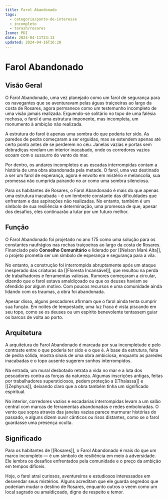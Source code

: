 ```yaml
---
title: Farol Abandonado
tags:
  - categoria/ponto-de-interesse
  - incompleto
  - tarash/rosares
Ícone: PDI
date: 2024-04-11T23:13
updated: 2024-04-16T16:20
---
```


# Farol Abandonado

## Visão Geral

O Farol Abandonado, uma vez planejado como um farol de segurança para os navegantes que se aventuravam pelas águas traiçoeiras ao largo da costa de Rosares, agora permanece como um testemunho incompleto de uma visão jamais realizada. Erguendo-se solitário no topo de uma falésia rochosa, o farol é uma estrutura imponente, mas incompleta, um monumento à ambição não realizada.

A estrutura do farol é apenas uma sombra do que poderia ter sido. As paredes de pedra começaram a ser erguidas, mas se estendem apenas até certo ponto antes de se perderem no céu. Janelas vazias e portas sem dobradiças revelam um interior inacabado, onde os corredores vazios ecoam com o sussurro do vento do mar.

Por dentro, os andares incompletos e as escadas interrompidas contam a história de uma obra abandonada pela metade. O farol, uma vez destinado a ser um farol de esperança, agora é envolto em mistério e melancolia, sua promessa não cumprida pairando no ar como uma sombra silenciosa.

Para os habitantes de Rosares, o Farol Abandonado é mais do que apenas uma estrutura inacabada - é um lembrete constante das dificuldades que enfrentam e das aspirações não realizadas. No entanto, também é um símbolo de sua resiliência e determinação, uma promessa de que, apesar dos desafios, eles continuarão a lutar por um futuro melhor.

## Função

O Farol Abandonado foi projetado no ano 175 como uma solução para os constantes naufrágios nas rochas traiçoeiras ao largo da costa de Rosares. Financiado pelo **Conselho Comunitário** e liderado por [[Nelson Maré Alta]], o projeto prometia ser um símbolo de esperança e segurança para a vila.

No entanto, a construção foi interrompida abruptamente após um ataque inesperado das criaturas da [[Floresta Incansável]], que resultou na perda de trabalhadores e ferramentas valiosas. Rumores começaram a circular, dizendo que o farol estava amaldiçoado ou que os deuses haviam se ofendido por algum motivo. Com poucos recursos e uma comunidade ainda lidando com os traumas, a obra foi abandonada.

Apesar disso, alguns pescadores afirmam que o farol ainda tenta cumprir sua função. Em noites de tempestade, uma luz fraca é vista piscando em seu topo, como se os deuses ou um espírito benevolente tentassem guiar os barcos de volta ao porto.

## Arquitetura

A arquitetura do Farol Abandonado é marcada por sua incompletude e pelo contraste entre o que poderia ter sido e o que é. A base da estrutura, feita de pedra sólida, mostra sinais de uma obra ambiciosa, enquanto as paredes inacabadas e o topo ausente sugerem sonhos interrompidos.

Na entrada, um mural desbotado retrata a vida no mar e a luta dos pescadores contra as forças da natureza. Algumas inscrições antigas, feitas por trabalhadores supersticiosos, pedem proteção a [[Thalassa]] e [[Zephyrus]], deixando claro que a obra também tinha um significado espiritual.

No interior, corredores vazios e escadarias interrompidas levam a um salão central com marcas de ferramentas abandonadas e redes emboloradas. O vento que sopra através das janelas vazias parece murmurar histórias do passado, e alguns dizem ouvir cânticos ou risos distantes, como se o farol guardasse uma presença oculta.

## Significado

Para os habitantes de [[Rosares]], o Farol Abandonado é mais do que um marco incompleto — é um símbolo de resiliência em meio à adversidade. Ele lembra os desafios enfrentados pela comunidade e o preço da ambição em tempos difíceis.

Hoje, o farol atrai curiosos, aventureiros e estudiosos interessados em desvendar seus mistérios. Alguns acreditam que ele guarda segredos que poderiam mudar o destino de Rosares, enquanto outros o veem como um local sagrado ou amaldiçoado, digno de respeito e temor.
